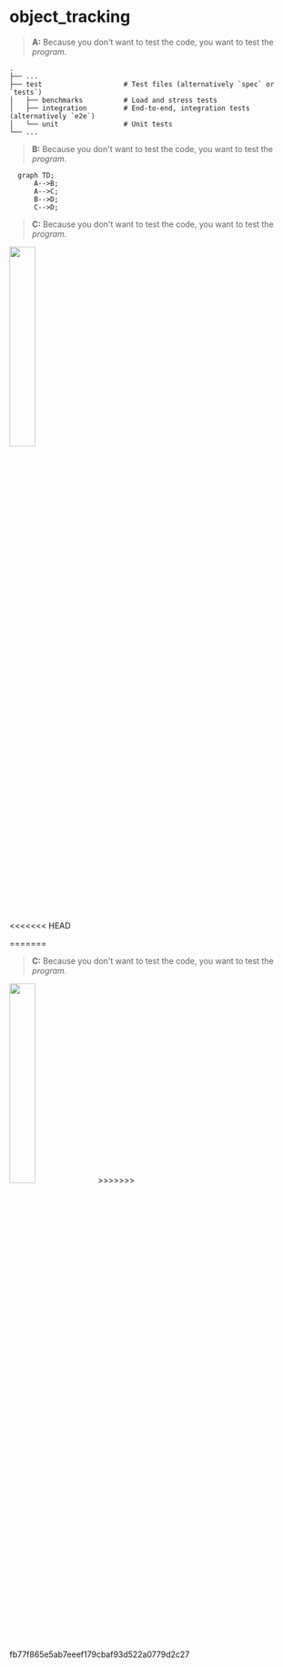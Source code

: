 # object_tracking

> **A:** Because you don't want to test the code, you want to test the *program*.

    .
    ├── ...
    ├── test                    # Test files (alternatively `spec` or `tests`)
    │   ├── benchmarks          # Load and stress tests
    │   ├── integration         # End-to-end, integration tests (alternatively `e2e`)
    │   └── unit                # Unit tests
    └── ...
    

> **B:** Because you don't want to test the code, you want to test the *program*.
```mermaid
  graph TD;
      A-->B;
      A-->C;
      B-->D;
      C-->D;
```

> **C:** Because you don't want to test the code, you want to test the *program*.
<img src="https://user-images.githubusercontent.com/84106110/156943548-1ee3ff9e-1e21-4caa-8e47-fd871d818f19.png" width=30% height=30%>

<<<<<<< HEAD

=======
> **C:** Because you don't want to test the code, you want to test the *program*.
<img src="https://user-images.githubusercontent.com/84106110/156944048-a6efe75f-6773-446f-a057-3b9b9442c1fe.png" width=30% height=30%>
>>>>>>> fb77f865e5ab7eeef179cbaf93d522a0779d2c27
